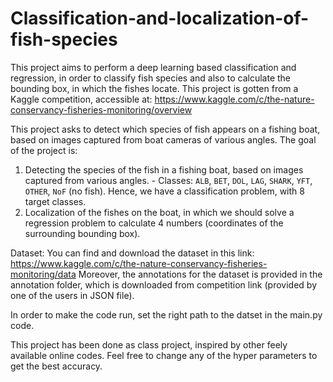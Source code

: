 # Classification-and-localization-of-fish-species
This project aims to perform a deep learning based classification and regression, in order to classify fish species and also to calculate the bounding box, in which the fishes locate. This project is gotten from a Kaggle competition, accessible at: https://www.kaggle.com/c/the-nature-conservancy-fisheries-monitoring/overview

This project asks to detect which species of fish appears on a fishing boat, based on images captured from boat cameras of various angles.
The goal of the project is:
1) Detecting the species of the fish in a fishing boat, based on images captured from various angles. - Classes: `ALB`, `BET`, `DOL`, `LAG`, `SHARK`, `YFT`, `OTHER`, `NoF` (no fish). Hence, we have a classification problem, with 8 target classes.
2) Localization of the fishes on the boat, in which we should solve a regression problem to calculate 4 numbers (coordinates of the surrounding bounding box).

Dataset:
You can find and download the dataset in this link:
https://www.kaggle.com/c/the-nature-conservancy-fisheries-monitoring/data
Moreover, the annotations for the dataset is provided in the annotation folder, which is downloaded from competition link (provided by one of the users in JSON file).


In order to make the code run, set the right path to the datset in the main.py code.

This project has been done as class project, inspired by other feely available online codes. Feel free to change any of the hyper parameters to get the best accuracy.
